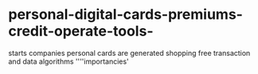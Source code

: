 # personal-digital-cards-premiums-credit-operate-tools-
starts companies personal cards are generated shopping free transaction and data algorithms ''''importancies' 
